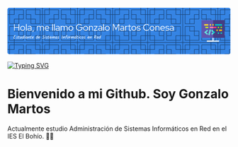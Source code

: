 ![Header](./img/gonzalo_header.png)

[![Typing SVG](https://readme-typing-svg.demolab.com?font=Fira+Code&pause=1000&color=98F73A&width=435&lines=S%C3%A9+la+mejor+versi%C3%B3n+de+t%C3%AD+mismo)](https://git.io/typing-svg)

<!--
**GMARTOSMC/GMARTOSMC** is a ✨ _special_ ✨ repository because its `README.md` (this file) appears on your GitHub profile.

Here are some ideas to get you started:

- 🔭 I’m currently working on ...
- 🌱 I’m currently learning ...
- 👯 I’m looking to collaborate on ...
- 🤔 I’m looking for help with ...
- 💬 Ask me about ...
- 📫 How to reach me: ...
- 😄 Pronouns: ...
- ⚡ Fun fact: ...
-->

# Bienvenido a mi Github. Soy Gonzalo Martos 

Actualmente estudio Administración de Sistemas Informáticos en Red en el IES El Bohío. 🙆‍♂️

